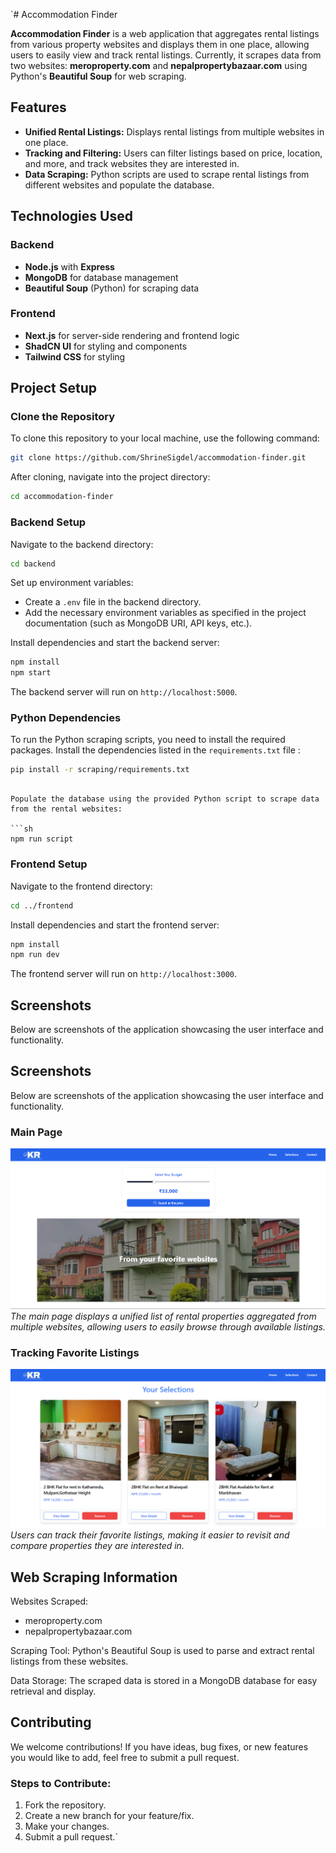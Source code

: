 `# Accommodation Finder

**Accommodation Finder** is a web application that aggregates rental listings from various property websites and displays them in one place, allowing users to easily view and track rental listings. Currently, it scrapes data from two websites: **meroproperty.com** and **nepalpropertybazaar.com** using Python's **Beautiful Soup** for web scraping.

## Features
- **Unified Rental Listings:** Displays rental listings from multiple websites in one place.
- **Tracking and Filtering:** Users can filter listings based on price, location, and more, and track websites they are interested in.
- **Data Scraping:** Python scripts are used to scrape rental listings from different websites and populate the database.

## Technologies Used
### Backend
- **Node.js** with **Express**
- **MongoDB** for database management
- **Beautiful Soup** (Python) for scraping data

### Frontend
- **Next.js** for server-side rendering and frontend logic
- **ShadCN UI** for styling and components
- **Tailwind CSS** for styling

## Project Setup

### Clone the Repository

To clone this repository to your local machine, use the following command:

```sh
git clone https://github.com/ShrineSigdel/accommodation-finder.git
```

After cloning, navigate into the project directory:

```sh
cd accommodation-finder
```

### Backend Setup

Navigate to the backend directory:

```sh
cd backend
```

Set up environment variables:

- Create a `.env` file in the backend directory.
- Add the necessary environment variables as specified in the project documentation (such as MongoDB URI, API keys, etc.).

Install dependencies and start the backend server:

```sh
npm install
npm start
```

The backend server will run on `http://localhost:5000`.

### Python Dependencies

To run the Python scraping scripts, you need to install the required packages. Install the dependencies listed in the `requirements.txt` file :


```sh
pip install -r scraping/requirements.txt
```
```

Populate the database using the provided Python script to scrape data from the rental websites:

```sh
npm run script
```

### Frontend Setup

Navigate to the frontend directory:

```sh
cd ../frontend
```

Install dependencies and start the frontend server:

```sh
npm install
npm run dev
```

The frontend server will run on `http://localhost:3000`.

## Screenshots

Below are screenshots of the application showcasing the user interface and functionality.

## Screenshots

Below are screenshots of the application showcasing the user interface and functionality.

### Main Page
![Main Page](frontend/public/screenshots/main.png)
*The main page displays a unified list of rental properties aggregated from multiple websites, allowing users to easily browse through available listings.*

### Tracking Favorite Listings
![Track Page](frontend/public/screenshots/tracking.png)
*Users can track their favorite listings, making it easier to revisit and compare properties they are interested in.*



## Web Scraping Information

Websites Scraped:

- meroproperty.com
- nepalpropertybazaar.com

Scraping Tool: Python's Beautiful Soup is used to parse and extract rental listings from these websites.

Data Storage: The scraped data is stored in a MongoDB database for easy retrieval and display.

## Contributing

We welcome contributions! If you have ideas, bug fixes, or new features you would like to add, feel free to submit a pull request.

### Steps to Contribute:

1. Fork the repository.
2. Create a new branch for your feature/fix.
3. Make your changes.
4. Submit a pull request.`